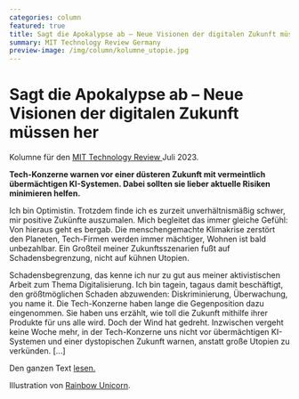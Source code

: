 ```yaml
---
categories: column
featured: true
title: Sagt die Apokalypse ab – Neue Visionen der digitalen Zukunft müssen her 
summary: MIT Technology Review Germany
preview-image: /img/column/kolumne_utopie.jpg
---
```


# Sagt die Apokalypse ab – Neue Visionen der digitalen Zukunft müssen her 

<p>Kolumne für den <a href="https://www.heise.de/meinung/Sagt-die-Apokalypse-ab-Neue-Visionen-der-digitalen-Zukunft-muessen-her-9205748.html">MIT Technology Review </a> Juli 2023.</p>
<b>Tech-Konzerne warnen vor einer düsteren Zukunft mit vermeintlich übermächtigen KI-Systemen. Dabei sollten sie lieber aktuelle Risiken minimieren helfen.  </b>

<p>Ich bin Optimistin. Trotzdem finde ich es zurzeit unverhältnismäßig schwer, mir positive Zukünfte auszumalen. Mich begleitet das immer gleiche Gefühl: Von hieraus geht es bergab. Die menschengemachte Klimakrise zerstört den Planeten, Tech-Firmen werden immer mächtiger, Wohnen ist bald unbezahlbar. Ein Großteil meiner Zukunftsszenarien fußt auf Schadensbegrenzung, nicht auf kühnen Utopien.

Schadensbegrenzung, das kenne ich nur zu gut aus meiner aktivistischen Arbeit zum Thema Digitalisierung. Ich bin tagein, tagaus damit beschäftigt, den größtmöglichen Schaden abzuwenden: Diskriminierung, Überwachung, you name it. Die Tech-Konzerne haben lange die Gegenposition dazu eingenommen. Sie haben uns erzählt, wie toll die Zukunft mithilfe ihrer Produkte für uns alle wird. Doch der Wind hat gedreht. Inzwischen vergeht keine Woche mehr, in der Tech-Konzerne uns nicht vor übermächtigen KI-Systemen und einer dystopischen Zukunft warnen, anstatt große Utopien zu verkünden. [...] </p>

<p>Den ganzen Text <a href="https://www.heise.de/meinung/Sagt-die-Apokalypse-ab-Neue-Visionen-der-digitalen-Zukunft-muessen-her-9205748.html">lesen.</a></p>

Illustration von <a href="https://rainbow-unicorn.com/#welcome">Rainbow Unicorn</a>.

